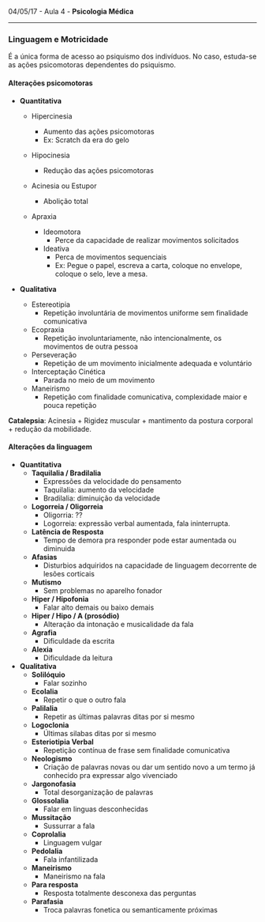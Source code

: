 04/05/17 - Aula 4 - **Psicologia Médica**

---

### Linguagem e Motricidade

É a única forma de acesso ao psiquismo dos indivíduos. No caso, estuda-se as ações psicomotoras dependentes do psiquismo.

#### Alterações psicomotoras

* **Quantitativa**

  * Hipercinesia
    * Aumento das ações psicomotoras
    * Ex: Scratch da era do gelo
  * Hipocinesia

    * Redução das ações psicomotoras

  * Acinesia ou Estupor

    * Abolição total

  * Apraxia

    * Ideomotora
      * Perce da capacidade de realizar movimentos solicitados
    * Ideativa
      * Perca de movimentos sequenciais
      * Ex: Pegue o papel, escreva a carta, coloque no envelope, coloque o selo, leve a mesa.

* **Qualitativa**

  * Estereotipia
    * Repetição involuntária de movimentos uniforme sem finalidade comunicativa
  * Ecopraxia
    * Repetição involuntariamente, não intencionalmente, os movimentos de outra pessoa 
  * Perseveração
    * Repetição de um movimento inicialmente adequada e voluntário
  * Interceptação Cinética
    * Parada no meio de um movimento
  * Maneirismo
    * Repetição com finalidade comunicativa, complexidade maior e pouca repetição

**Catalepsia**: Acinesia + Rigidez muscular + mantimento da postura corporal + redução da mobilidade.

#### Alterações da linguagem

* **Quantitativa**
  * **Taquilalia / Bradilalia**
    * Expressões da velocidade do pensamento
    * Taquilalia: aumento da velocidade
    * Bradilalia: diminuição da velocidade
  * **Logorreia / Oligorreia**
    * Oligorria: ??
    * Logorreia: expressão verbal aumentada, fala ininterrupta.
  * **Latência de Resposta**
    * Tempo de demora pra responder pode estar aumentada ou diminuida
  * **Afasias**
    * Disturbios adquiridos na capacidade de linguagem decorrente de lesões corticais
  * **Mutismo**
    * Sem problemas no aparelho fonador
  * **Hiper / Hipofonia**
    * Falar alto demais ou baixo demais
  * **Hiper / Hipo / A \(prosódio\)**
    * Alteração da intonação e musicalidade da fala
  * **Agrafia**
    * Dificuldade da escrita
  * **Alexia**
    * Dificuldade da leitura
* **Qualitativa**
  * **Solilóquio**
    * Falar sozinho
  * **Ecolalia**
    * Repetir o que o outro fala
  * **Palilalia**
    * Repetir as últimas palavras ditas por si mesmo
  * **Logoclonia**
    * Últimas silabas ditas por si mesmo
  * **Esteriotipia Verbal**
    * Repetição contínua de frase sem finalidade comunicativa
  * **Neologismo**
    * Criação de palavras novas ou dar um sentido novo a um termo já conhecido pra expressar algo vivenciado
  * **Jargonofasia**
    * Total desorganização de palavras
  * **Glossolalia**
    * Falar em linguas desconhecidas
  * **Mussitação**
    * Sussurrar a fala
  * **Coprolalia**
    * Linguagem vulgar
  * **Pedolalia**
    * Fala infantilizada
  * **Maneirismo**
    * Maneirismo na fala
  * **Para resposta**
    * Resposta totalmente desconexa das perguntas
  * **Parafasia**
    * Troca palavras fonetica ou semanticamente próximas



